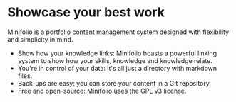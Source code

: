 # Showcase your best work


Minifolio is a portfolio content management system designed with flexibility and simplicity in mind.


* Show how your knowledge links: Minifolio boasts a powerful linking system to show how your skills, knowledge and knowledge relate.
* You're in control of your data: it's all just a directory with markdown files.
* Back-ups are easy: you can store your content in a Git repository.
* Free and open-source: Minifolio uses the GPL v3 license.